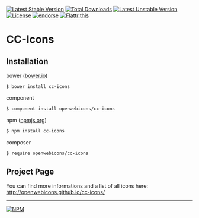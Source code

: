 [![Latest Stable Version](https://poser.pugx.org/openwebicons/cc-icons/v/stable.svg)](https://packagist.org/packages/openwebicons/cc-icons) [![Total Downloads](https://poser.pugx.org/openwebicons/cc-icons/downloads.svg)](https://packagist.org/packages/openwebicons/cc-icons) [![Latest Unstable Version](https://poser.pugx.org/openwebicons/cc-icons/v/unstable.svg)](https://packagist.org/packages/openwebicons/cc-icons) [![License](https://poser.pugx.org/openwebicons/cc-icons/license.svg)](https://packagist.org/packages/openwebicons/cc-icons) [![endorse](http://api.coderwall.com/pfefferle/endorsecount.png)](http://coderwall.com/pfefferle) [![Flattr this](http://button.flattr.com/flattr-badge-large.png)](https://flattr.com/submit/auto?user_id=pfefferle&url=https%3A%2F%2Fgithub.com%2Fopenwebicons%2Fcc-icons)

# CC-Icons

## Installation

bower ([bower.io](http://bower.io/search/?q=cc-icons))

```BASH
$ bower install cc-icons
```

component

```BASH
$ component install openwebicons/cc-icons
```

npm ([npmjs.org](https://www.npmjs.org/package/cc-icons))

```BASH
$ npm install cc-icons
```

composer

```BASH
$ require openwebicons/cc-icons
```

## Project Page

You can find more informations and a list of all icons here: http://openwebicons.github.io/cc-icons/

---

[![NPM](https://nodei.co/npm/cc-icons.png?downloads=true&stars=true)](https://nodei.co/npm/cc-icons/)
